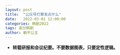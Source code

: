 ```yaml
---
layout: post
title:  "公众号打算发点什么"
date:   2022-03-01 12:00:00
categories: 韩剧2022
tags: 高分韩剧
author: 躺平公主
---
```


* **转载研报和会议纪要。不要数据图表，只要定性逻辑。**
